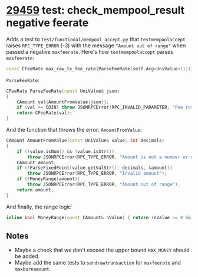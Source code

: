 # [29459](https://github.com/bitcoin/bitcoin/pull/29459) test: check_mempool_result negative feerate

Adds a test to `test/functional/mempool_accept.py` that `testmempoolaccept`
raises `RPC_TYPE_ERROR` (-3) with the message `"Amount out of range"` when
passed a negative `maxfeerate`. Here's how `testmempoolaccept` parses `maxfeerate`:

```cpp
const CFeeRate max_raw_tx_fee_rate{ParseFeeRate(self.Arg<UniValue>(1))};
```

`ParseFeeRate`:

```cpp
CFeeRate ParseFeeRate(const UniValue& json)
{
    CAmount val{AmountFromValue(json)};
    if (val >= COIN) throw JSONRPCError(RPC_INVALID_PARAMETER, "Fee rates larger than or equal to 1BTC/kvB are not accepted");
    return CFeeRate{val};
}
```
And the function that throws the error: `AmountFromValue`:

```cpp
CAmount AmountFromValue(const UniValue& value, int decimals)
{
    if (!value.isNum() && !value.isStr())
        throw JSONRPCError(RPC_TYPE_ERROR, "Amount is not a number or string");
    CAmount amount;
    if (!ParseFixedPoint(value.getValStr(), decimals, &amount))
        throw JSONRPCError(RPC_TYPE_ERROR, "Invalid amount");
    if (!MoneyRange(amount))
        throw JSONRPCError(RPC_TYPE_ERROR, "Amount out of range");
    return amount;
}
```

And finally, the range logic`

```cpp
inline bool MoneyRange(const CAmount& nValue) { return (nValue >= 0 && nValue <= MAX_MONEY); }
```

## Notes
- Maybe a check that we don't exceed the upper bound `MAX_MONEY` should be added.
- Maybe add the same tests to `sendrawtransaction` for `maxfeerate` and `maxburnamount`.

